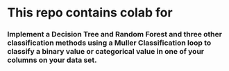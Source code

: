 # This repo contains colab for</br>
### Implement a Decision Tree and Random Forest and three other classification methods using a Muller Classification loop to classify a binary value or categorical value in one of your columns on your data set.</br>
